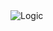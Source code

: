 <img src="[[image-url](https://github.com/AmanKashyap0807/Deep_Learning-By-TensorFlow/blob/main/Handwritten%20digits%20classification%20using%20neural%20network/digits_nn.jpg)](https://github.com/AmanKashyap0807/Deep_Learning-By-TensorFlow/blob/main/Handwritten%20digits%20classification%20using%20neural%20network/digits_nn.jpg?raw=true)" alt="Logic">
